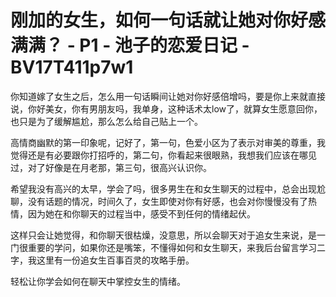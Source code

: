 # 刚加的女生，如何一句话就让她对你好感满满？ - P1 - 池子的恋爱日记 - BV17T411p7w1

你知道嫁了女生之后，怎么用一句话瞬间让她对你好感倍增吗，要是你上来就直接说，你好美女，你有男朋友吗，我单身，这种话术太low了，就算女生愿意回你，也只是为了缓解尴尬，那么怎么给自己贴上一个。

高情商幽默的第一印象呢，记好了，第一句，色爱小区为了表示对审美的尊重，我觉得还是有必要跟你打招呼的，第二句，你看起来很眼熟，我想我们应该在哪见过，对了好像是在月老那，第三句，很高兴认识你。

希望我没有高兴的太早，学会了吗，很多男生在和女生聊天的过程中，总会出现尬聊，没有话题的情况，时间久了，女生即使对你有好感，也会对你慢慢没有了热情，因为她在和你聊天的过程当中，感受不到任何的情绪起伏。

这样只会让她觉得，和你聊天很枯燥，没意思，所以会聊天对于追女生来说，是一门很重要的学问，如果你还是嘴笨，不懂得如何和女生聊天，来我后台留言学习二字，我这里有一份追女生百事百灵的攻略手册。

轻松让你学会如何在聊天中掌控女生的情绪。
